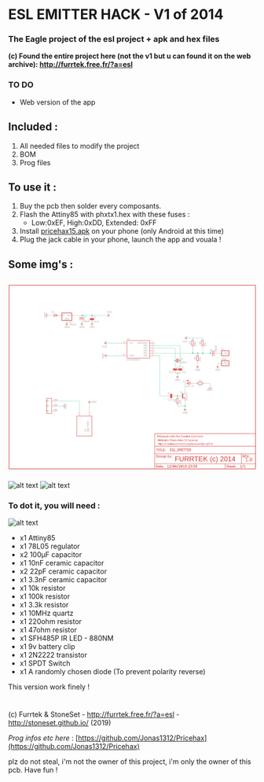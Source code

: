 # ESL EMITTER HACK - V1 of 2014
### The Eagle project of the esl project + apk and hex files


**(c) Found the entire project here (not the v1 but u can found it on the web archive): http://furrtek.free.fr/?a=esl**

### TO DO

- Web version of the app

## Included :

1. All needed files to modify the project
2. BOM
3. Prog files

## To use it :

1. Buy the pcb then solder every composants.
2. Flash the Attiny85 with phxtx1.hex with these fuses :
	- Low:0xEF, High:0xDD, Extended: 0xFF
3. Install [pricehax15.apk](https://github.com/StoneSet/furrtek_esl/blob/master/apk/pricehax15.apk "pricehax15.apk") on your phone (only Android at this time)
4. Plug the jack cable in your phone, launch the app and vouala !

## Some img's :
![alt text](https://raw.githubusercontent.com/StoneSet/furrtek_esl/master/img/schematics.png "The schematic")
------

![alt text](http://files.stoneset.fr/others/esl_furrtek/img/docs/IMG_0121.JPG "Board") 
![alt text](http://files.stoneset.fr/others/esl_furrtek/img/docs/IMG_0124.JPG "Board")

### To dot it, you will need :

![alt text](http://files.stoneset.fr/others/esl_furrtek/img/docs/IMG_0125.JPG "Board")

- x1 Attiny85
- x1 78L05 regulator
- x2 100µF capacitor
- x1 10nF ceramic capacitor
- x2 22pF ceramic capacitor
- x1 3.3nF ceramic capacitor
- x1 10k resistor
- x1 100k resistor
- x1 3.3k resistor
- x1 10MHz quartz
- x1 220ohm resistor
- x1 47ohm resistor
- x1 SFH485P IR LED - 880NM
- x1 9v battery clip
- x1 2N2222 transistor
- x1 SPDT Switch
- x1 A randomly chosen diode (To prevent polarity reverse)

This version work finely !

# 

(c) Furrtek & StoneSet - http://furrtek.free.fr/?a=esl - http://stoneset.github.io/ (2019)

*Prog infos etc here* : [https://github.com/Jonas1312/Pricehax](https://github.com/Jonas1312/Pricehax)

plz do not steal, i'm not the owner of this project, i'm only the owner of this pcb. Have fun !
